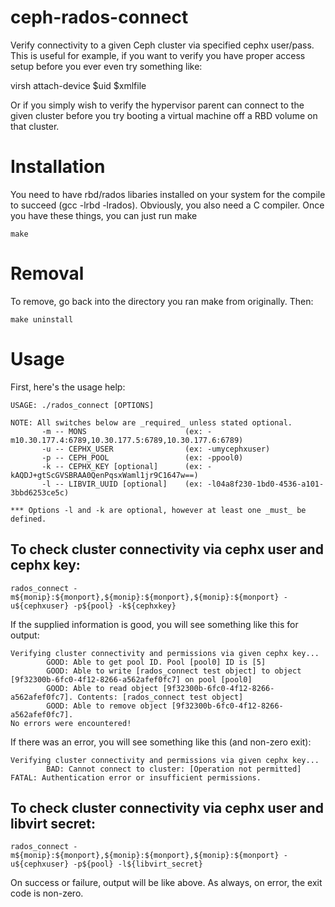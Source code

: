 # ceph-rados-connect

Verify connectivity to a given Ceph cluster via specified cephx user/pass.
This is useful for example, if you want to verify you have proper access
setup before you ever even try something like:

virsh attach-device $uid $xmlfile

Or if you simply wish to verify the hypervisor parent can connect to the
given cluster before you try booting a virtual machine off a RBD volume
on that cluster.

Installation
=============

You need to have rbd/rados libaries installed on your system for the compile
to succeed (gcc -lrbd -lrados). Obviously, you also need a C compiler. Once
you have these things, you can just run make

	make

Removal
=============

To remove, go back into the directory you ran make from originally. Then:

	make uninstall

Usage
=============

First, here's the usage help:

	USAGE: ./rados_connect [OPTIONS]
 
	NOTE: All switches below are _required_ unless stated optional.
 	       -m -- MONS                      (ex: -m10.30.177.4:6789,10.30.177.5:6789,10.30.177.6:6789)
 	       -u -- CEPHX_USER                (ex: -umycephxuser)
	       -p -- CEPH_POOL                 (ex: -ppool0)
 	       -k -- CEPHX_KEY [optional]      (ex: -kAQDJ+gtScGVSBRAA0QenPqsxWaml1jr9C1647w==)
	       -l -- LIBVIR_UUID [optional]    (ex: -l04a8f230-1bd0-4536-a101-3bbd6253ce5c)
 
	*** Options -l and -k are optional, however at least one _must_ be defined.
 
## To check cluster connectivity via cephx user and cephx key:

	rados_connect -m${monip}:${monport},${monip}:${monport},${monip}:${monport} -u${cephxuser} -p${pool} -k${cephxkey}

If the supplied information is good, you will see something like this for output:

	Verifying cluster connectivity and permissions via given cephx key...
	        GOOD: Able to get pool ID. Pool [pool0] ID is [5]
	        GOOD: Able to write [rados_connect test object] to object [9f32300b-6fc0-4f12-8266-a562afef0fc7] on pool [pool0]
	        GOOD: Able to read object [9f32300b-6fc0-4f12-8266-a562afef0fc7]. Contents: [rados_connect test object]
	        GOOD: Able to remove object [9f32300b-6fc0-4f12-8266-a562afef0fc7].
	No errors were encountered!

If there was an error, you will see something like this (and non-zero exit):

	Verifying cluster connectivity and permissions via given cephx key...
	        BAD: Cannot connect to cluster: [Operation not permitted]
	FATAL: Authentication error or insufficient permissions.

## To check cluster connectivity via cephx user and libvirt secret:

	rados_connect -m${monip}:${monport},${monip}:${monport},${monip}:${monport} -u${cephxuser} -p${pool} -l${libvirt_secret}
	
On success or failure, output will be like above. As always, on error, the exit code is non-zero.
